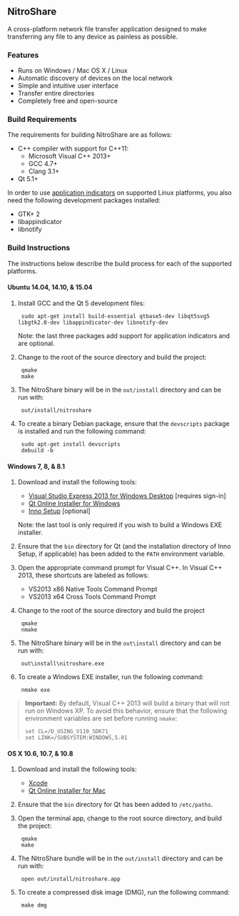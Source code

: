 ## NitroShare

A cross-platform network file transfer application designed to make transferring any file to any device as painless as possible.

### Features

* Runs on Windows / Mac OS X / Linux
* Automatic discovery of devices on the local network
* Simple and intuitive user interface
* Transfer entire directories
* Completely free and open-source

### Build Requirements

The requirements for building NitroShare are as follows:

* C++ compiler with support for C++11:
    * Microsoft Visual C++ 2013+
    * GCC 4.7+
    * Clang 3.1+
* Qt 5.1+

In order to use [application indicators](https://unity.ubuntu.com/projects/appindicators/) on supported Linux platforms, you also need the following development packages installed:

* GTK+ 2
* libappindicator
* libnotify

### Build Instructions

The instructions below describe the build process for each of the supported platforms.

#### Ubuntu 14.04, 14.10, & 15.04

1. Install GCC and the Qt 5 development files:

        sudo apt-get install build-essential qtbase5-dev libqt5svg5 libgtk2.0-dev libappindicator-dev libnotify-dev

   Note: the last three packages add support for application indicators and are optional.

2. Change to the root of the source directory and build the project:

        qmake
        make

3. The NitroShare binary will be in the `out/install` directory and can be run with:

        out/install/nitroshare

4. To create a binary Debian package, ensure that the `devscripts` package is installed and run the following command:

        sudo apt-get install devscripts
        debuild -b

#### Windows 7, 8, & 8.1

1. Download and install the following tools:

    - [Visual Studio Express 2013 for Windows Desktop](http://go.microsoft.com/?linkid=9832280&clcid=0x409) [requires sign-in]
    - [Qt Online Installer for Windows](http://www.qt.io/download-open-source/)
    - [Inno Setup](http://www.jrsoftware.org/isinfo.php) [optional]

   Note: the last tool is only required if you wish to build a Windows EXE installer.

2. Ensure that the `bin` directory for Qt (and the installation directory of Inno Setup, if applicable) has been added to the `PATH` environment variable.

3. Open the appropriate command prompt for Visual C++. In Visual C++ 2013, these shortcuts are labeled as follows:

    - VS2013 x86 Native Tools Command Prompt
    - VS2013 x64 Cross Tools Command Prompt

4. Change to the root of the source directory and build the project

        qmake
        nmake

5. The NitroShare binary will be in the `out\install` directory and can be run with:

        out\install\nitroshare.exe

6. To create a Windows EXE installer, run the following command:

        nmake exe

> **Important:** By default, Visual C++ 2013 will build a binary that will not run on Windows XP. To avoid this behavior, ensure that the following environment variables are set before running `nmake`:
>
>     set CL=/D_USING_V110_SDK71_
>     set LINK=/SUBSYSTEM:WINDOWS,5.01

#### OS X 10.6, 10.7, & 10.8

1. Download and install the following tools:

    - [Xcode](https://itunes.apple.com/ca/app/xcode/id497799835?mt=12)
    - [Qt Online Installer for Mac](http://www.qt.io/download-open-source/)

2. Ensure that the `bin` directory for Qt has been added to `/etc/paths`.

3. Open the terminal app, change to the root source directory, and build the project:

        qmake
        make

4. The NitroShare bundle will be in the `out/install` directory and can be run with:

        open out/install/nitroshare.app

5. To create a compressed disk image (DMG), run the following command:

        make dmg

